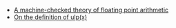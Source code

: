 - [A machine-checked theory of floating point arithmetic](http://www.cl.cam.ac.uk/~jrh13/papers/fparith.pdf)
- [On the definition of ulp(x)](http://ljk.imag.fr/membres/Carine.Lucas/TPScilab/JMMuller/ulp-toms.pdf)